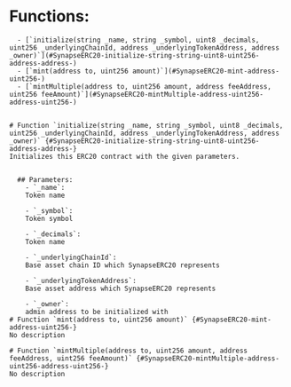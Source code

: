 



  # Functions:
      - [`initialize(string _name, string _symbol, uint8 _decimals, uint256 _underlyingChainId, address _underlyingTokenAddress, address _owner)`](#SynapseERC20-initialize-string-string-uint8-uint256-address-address-)
      - [`mint(address to, uint256 amount)`](#SynapseERC20-mint-address-uint256-)
      - [`mintMultiple(address to, uint256 amount, address feeAddress, uint256 feeAmount)`](#SynapseERC20-mintMultiple-address-uint256-address-uint256-)


    # Function `initialize(string _name, string _symbol, uint8 _decimals, uint256 _underlyingChainId, address _underlyingTokenAddress, address _owner)` {#SynapseERC20-initialize-string-string-uint8-uint256-address-address-}
    Initializes this ERC20 contract with the given parameters.

    
      ## Parameters:
        - `_name`:
        Token name

        - `_symbol`:
        Token symbol

        - `_decimals`:
        Token name

        - `_underlyingChainId`:
        Base asset chain ID which SynapseERC20 represents

        - `_underlyingTokenAddress`:
        Base asset address which SynapseERC20 represents

        - `_owner`:
        admin address to be initialized with
    # Function `mint(address to, uint256 amount)` {#SynapseERC20-mint-address-uint256-}
    No description
    
    # Function `mintMultiple(address to, uint256 amount, address feeAddress, uint256 feeAmount)` {#SynapseERC20-mintMultiple-address-uint256-address-uint256-}
    No description
    

